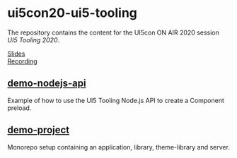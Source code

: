 # ui5con20-ui5-tooling

The repository contains the content for the UI5con ON AIR 2020 session *UI5 Tooling 2020*.

[Slides](https://github.com/RandomByte/talks/blob/master/UI5con_ON_AIR_2020/UI5con2020_UI5_Tooling_2020.pdf)  
[Recording](https://www.youtube.com/watch?v=8IHoVJLKN34)

## [demo-nodejs-api](./demo-nodejs-api)

Example of how to use the UI5 Tooling Node.js API to create a Component preload.

## [demo-project](./demo-project)

Monorepo setup containing an application, library, theme-library and server.
